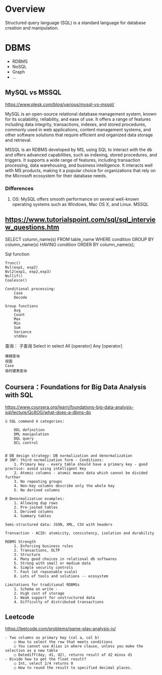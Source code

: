# Overview

Structured query language (SQL) is a standard language for database creation and manipulation. 

# DBMS

- RDBMS
- NoSQL
- Graph
- ...

## MySQL vs MSSQL

https://www.plesk.com/blog/various/mysql-vs-mssql/

MySQL is an open-source relational database management system, known for its scalability, reliability, and ease of use. It offers a range of features including data integrity, transactions, indexes, and stored procedures, commonly used in web applications, content management systems, and other software solutions that require efficient and organized data storage and retrieval.

MSSQL is an RDBMS developed by MS, using SQL to interact with the db and offers advanced capabilities, such as indexing, stored procedures, and triggers. It supports a wide range of features, including transaction processing, data warehousing, and business intelligence. It interacts well with MS products, making it a popular choice for organizations that rely on the Microsoft ecosystem for their database needs.

### Differences

1. OS: MySQL offers smooth performance on several well-known operating systems such as Windows, Mac OS X, and Linux. MSSQL 


##  https://www.tutorialspoint.com/sql/sql_interview_questions.htm

SELECT column_name(s)
FROM table_name
WHERE condition
GROUP BY column_name(s)
HAVING condition
ORDER BY column_name(s);

Sql function

    Trunc()
    Nvl(exp1, exp2)
    Nvl2(exp1, exp2,exp3)
    Nullif()
    Coalesce()

    Conditional processing:
        Case
        Decode
        
    Group functions
        Avg
        Count
        Max
        Min
        Sum
        Variance
        stddev

查询：
    子查询
        Select in select
        All [operator]
        Any [operator]
        
    模糊查询
    视图
    Case
    临时建表查询

##  Coursera：Foundations for Big Data Analysis with SQL 

<https://www.coursera.org/learn/foundations-big-data-analysis-sql/lecture/Qc8OG/what-does-a-dbms-do> 

    ü SQL command 4 categories:

        DDL definition
        DML manipulation
        DQL query
        DCL control
    

    Ø DB design strategy: DB normalization and denormalization
    Ø 3NF: third normalization form - Conditions:
        1. Primary key - every table should have a primary key - good practice: avoid using intelligent key
        2. Atomic columns - atomic means data which cannot be divided further
        3. No repeating groups
        4. Non-key columns describe only the whole key
        5. No derived columns
        
    Ø Denormalization examples:
        1. Allowing dup rows
        2. Pre-joined tables
        3. Derived columns
        4. Summary tables

    Semi-structured data: JSON, XML, CSV with headers

    Transaction - ACID: atomicity, consistency, isolation and durability

    RDBMS Strength
        1. Enforcing business rules
        2. Transactions, OLTP
        3. Structure
        4. Many good choices in relational db softwares
        5. Strong with small or medium data
        6. Simple security controls
        7. Fast (at reasonable scale)
        8. Lots of tools and solutions -- ecosystem

    Limitations for traditional RDBMSs
        1. Schema on write - 
        2. High cost of storage
        3. Weak support for unstructured data
        4. Difficulty of distributed transactions 

## Leetcode

https://leetcode.com/problems/game-play-analysis-iv/

    - Two columns as primary key (col a, col b)
        ○ How to select the row that meets conditions
        ○ You cannot use Alias in where clause, unless you make the selection as a new table
        ○ Datediff(day, d1, d2), returns result of d2 minus d1
    - Divide how to get the float result?
        ○ Int, select 2/4 returns 0
        ○ How to round the result to specified decimal places.